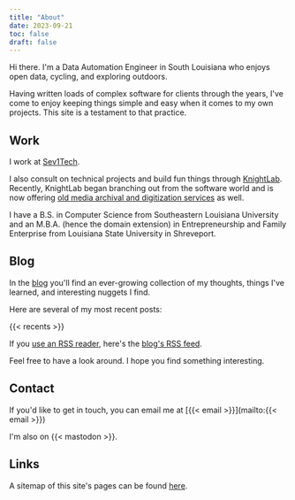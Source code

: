 ```yaml
---
title: "About"
date: 2023-09-21
toc: false
draft: false
---
```


Hi there. I'm a Data Automation Engineer in South Louisiana who enjoys open data, cycling, and exploring outdoors.

Having written loads of complex software for clients through the years, I've come to enjoy keeping things simple and easy when it comes to my own projects. This site is a testament to that practice.

## Work

I work at [Sev1Tech](https://sev1tech.com).

I also consult on technical projects and build fun things through [KnightLab](https://knightlab.co). Recently, KnightLab began branching out from the software world and is now offering [old media archival and digitization services](https://knightlab.film) as well.

I have a B.S. in Computer Science from Southeastern Louisiana University and an M.B.A. (hence the domain extension) in Entrepreneurship and Family Enterprise from Louisiana State University in Shreveport.

## Blog

In the [blog](/blog/) you'll find an ever-growing collection of my thoughts, things I've learned, and interesting nuggets I find. 

Here are several of my most recent posts:

{{< recents >}}

If you [use an RSS reader](https://aboutfeeds.com/), here's the [blog's RSS feed](/blog/index.xml).

Feel free to have a look around. I hope you find something interesting.

## Contact

If you'd like to get in touch, you can email me at [{{< email >}}](mailto:{{< email >}})

I'm also on {{< mastodon >}}.

## Links

A sitemap of this site's pages can be found [here](/links/).